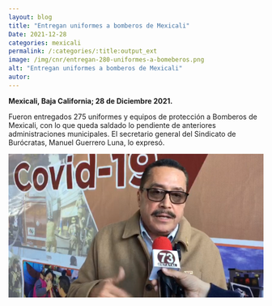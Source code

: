 ```yaml
---
layout: blog
title: "Entregan uniformes a bomberos de Mexicali"
Date: 2021-12-28
categories: mexicali
permalink: /:categories/:title:output_ext
image: /img/cnr/entregan-280-uniformes-a-bomeberos.png
alt: "Entregan uniformes a bomberos de Mexicali"
autor:
---
```


**Mexicali, Baja California; 28 de Diciembre 2021.** 

Fueron entregados 275 uniformes y equipos de protección a Bomberos de Mexicali, con lo que queda saldado lo pendiente de anteriores administraciones municipales. El secretario general del Sindicato de Burócratas, Manuel Guerrero Luna, lo expresó.

<div id="carouselExampleSlidesOnly" class="carousel slide" data-ride="carousel">
  <div class="carousel-inner">
    <div class="carousel-item active">
       <img class="d-block w-100" src="/img/cnr/entregan-280-uniformes-a-bomeberos.png" loading="lazy"  alt="Entregan uniformes a bomberos de Mexicali">
    </div>
  </div>
</div>